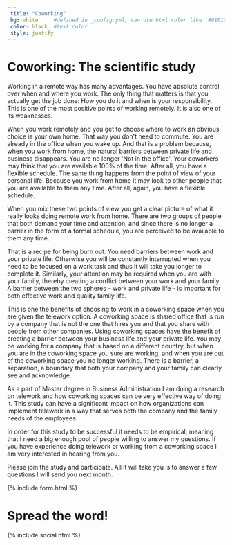 ```yaml
---
 title: "Coworking"
 bg: white     #defined in _config.yml, can use html color like '#010101'
 color: black  #text color
 style: justify
---
```


# Coworking: The scientific study

Working in a remote way has many advantages. You have absolute control over when and where you work. The only thing that matters is that you actually get the job done: How you do it and when is your responsibility. This is one of the most positive points of working remotely. It is also one of its weaknesses.

When you work remotely and you get to choose where to work an obvious choice is your own home. That way you don't need to commute. You are already in the office when you wake up. And that is a problem because, when you work from home, the natural barriers between private life and business disappears. You are no longer 'Not in the office'. Your coworkers may think that you are available 100% of the time. After all, you have a flexible schedule. The same thing happens from the point of view of your personal life. Because you work from home it may look to other people that you are available to them any time. After all, again, you have a flexible schedule.

When you mix these two points of view you get a clear picture of what it really looks doing remote work from home. There are two groups of people that both demand your time and attention, and since there is no longer a barrier in the form of a formal schedule, you are perceived to be available to them any time.

That is a recipe for being burn out. You need barriers between work and your private life. Otherwise you will be constantly interrupted when you need to be focused on a work task and thus it will take you longer to complete it. Similarly, your attention may be required when you are with your family, thereby creating a conflict between your work and your family. A barrier between the two spheres – work and private life – is important for both effective work and quality family life.

This is one the benefits of choosing to work in a coworking space when you are given the telework option. A coworking space is shared office that is run by a company that is not the one that hires you and that you share with people from other companies. Using coworking spaces have the benefit of creating a barrier between your business life and your private life. You may be working for a company that is based on a different country, but when you are in the coworking space you sure are working, and when you are out of the coworking space you no longer working. There is a barrier, a separation, a boundary that both your company and your family can clearly see and acknowledge.

As a part of Master degree in Business Administration I am doing a research on telework and how coworking spaces can be very effective way of doing it. This study can have a significant impact on how organizations can implement telework in a way that serves both the company and the family needs of the employees.

In order for this study to be successful it needs to be empirical, meaning that I need a big enough pool of people willing to answer my questions. If you have experience doing telework or working from a coworking space I am very interested in hearing from you.

Please join the study and participate. All it will take you is to answer a few questions I will send you next month.

{% include form.html %}

# Spread the word!

{% include social.html %}